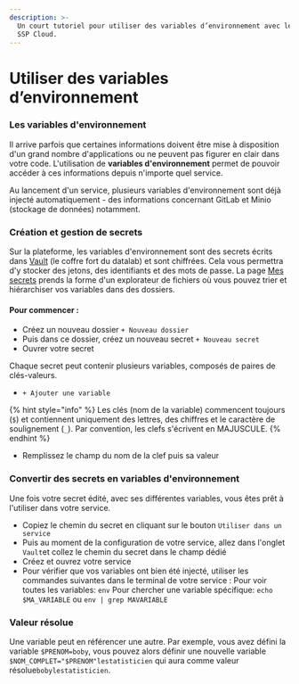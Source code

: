 ```yaml
---
description: >-
  Un court tutoriel pour utiliser des variables d’environnement avec le datalab
  SSP Cloud.
---
```


# Utiliser des variables d’environnement

### Les variables d'environnement 

Il arrive parfois que certaines informations doivent être mise à disposition d'un grand nombre d'applications ou ne peuvent pas figurer en clair dans votre code. L'utilisation de **variables d'environnement** permet de pouvoir accéder à ces informations depuis n'importe quel service.

Au lancement d'un service, plusieurs variables d'environnement sont déjà injecté automatiquement - des informations concernant GitLab et Minio \(stockage de données\) notamment. 

### Création et gestion de secrets

Sur la plateforme, les variables d'environnement sont des secrets écrits dans [Vault](https://www.vaultproject.io) \(le coffre fort du datalab\) et sont chiffrées. Cela vous permettra d'y stocker des jetons, des identifiants et des mots de passe. La page [Mes secrets](https://datalab.sspcloud.fr/my-secrets/) prends la forme d'un explorateur de fichiers où vous pouvez trier et hiérarchiser vos variables dans des dossiers.

#### Pour commencer :

* Créez un nouveau dossier `+ Nouveau dossier`
* Puis dans ce dossier, créez un nouveau secret `+ Nouveau secret`
* Ouvrer votre secret 

Chaque secret peut contenir plusieurs variables, composés de paires de clés-valeurs.

*  `+ Ajouter une variable`

{% hint style="info" %}
Les clés \(nom de la variable\) commencent toujours \(`$`\) et contiennent uniquement des lettres, des chiffres et le caractère de soulignement \(`_`\). Par convention, les clefs s'écrivent en MAJUSCULE.
{% endhint %}

*  Remplissez le champ du nom de la clef puis sa valeur

### Convertir des secrets en variables d'environnement

Une fois votre secret édité, avec ses différentes variables, vous êtes prêt à l'utiliser dans votre service. 

* Copiez le chemin du secret en cliquant sur le bouton `Utiliser dans un service`
* Puis au moment de la configuration de votre service, allez dans l'onglet `Vault`et collez le chemin du secret dans le champ dédié
* Créez et ouvrez votre service
* Pour vérifier que vos variables ont bien été injecté, utiliser les commandes suivantes dans le terminal de votre service : Pour voir toutes les variables: `env` Pour chercher une variable spécifique: `echo $MA_VARIABLE` ou `env | grep MAVARIABLE`

### Valeur résolue

Une variable peut en référencer une autre. Par exemple, vous avez défini la variable `$PRENOM=boby`, vous pouvez alors définir une nouvelle variable `$NOM_COMPLET="$PRENOM"lestatisticien` qui aura comme valeur résolue`bobylestatisticien`.

